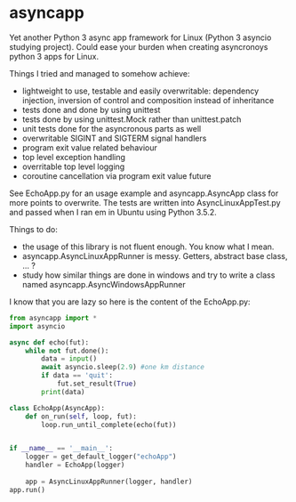# asyncapp
Yet another Python 3 async app framework for Linux (Python 3 asyncio studying project).
Could ease your burden when creating asyncronoys python 3 apps for Linux.

Things I tried and managed to somehow achieve: 
 * lightweight to use, testable and easily overwritable: dependency injection, inversion of control and composition instead of inheritance
 * tests done and done by using unittest
 * tests done by using unittest.Mock rather than unittest.patch
 * unit tests done for the asyncronous parts as well
 * overwritable SIGINT and SIGTERM signal handlers
 * program exit value related behaviour
 * top level exception handling
 * overritable top level logging
 * coroutine cancellation via program exit value future

See  EchoApp.py for an usage example and asyncapp.AsyncApp class for more points to overwrite. 
The tests are written into AsyncLinuxAppTest.py and passed when I ran em in Ubuntu using Python 3.5.2.

Things to do:
 * the usage of this library is not fluent enough. You know what I mean.
 * asyncapp.AsyncLinuxAppRunner is messy. Getters, abstract base class, ... ? 
 * study how similar things are done in windows and try to write a class named asyncapp.AsyncWindowsAppRunner


I know that you are lazy so here is the content of the EchoApp.py:
```python
from asyncapp import *
import asyncio

async def echo(fut):
    while not fut.done():
        data = input()
        await asyncio.sleep(2.9) #one km distance       
        if data == 'quit':
            fut.set_result(True)
        print(data)

class EchoApp(AsyncApp):
    def on_run(self, loop, fut):
        loop.run_until_complete(echo(fut))


if __name__ == '__main__':
    logger = get_default_logger("echoApp")
    handler = EchoApp(logger)
    
    app = AsyncLinuxAppRunner(logger, handler)
app.run()
```
